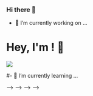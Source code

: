 ### Hi there 👋

- 🔭 I’m currently working on ... 

# Hey, I'm <a href="https://www.linkedin.com/in/<user>/" target="_blank"></a>! 👋

<a href= "https://www.linkedin.com/in/<user>/"><img src="https://img.icons8.com/nolan/50/linkedin.png"/></a>

#- 🌱 I’m currently learning ...


<!--
## About me!

* <a href="https://rhtapps.redhat.com/verify?certId=">Red Hat Certified Architect in Infrastructure Level II</a>
* Blogger - check it out! <a href="https:///">https://</a>

-->

<!-- [![agmalpartida's GitHub stats](https://github-readme-stats.vercel.app/api?username=agmalpartida&show_icons=true&theme=onedark)](https://github.com/anuraghazra/github-readme-stats) -->
<!---->
<!-- [![Top Langs](https://github-readme-stats.vercel.app/api/top-langs/?username=agmalpartida&layout=compact&show_icons=true&theme=onedark)](https://github.com/anuraghazra/github-readme-stats) -->
<!---->
<!-- <img src="https://github-readme-stats.vercel.app/api/?username=agmalpartida&show_icons=true&count_private=true&title_color=fffffff&icon_color=000000&text_color=000000" alt="github stats"/> -->
<!-- <!-- -->
<!-- ## Blog posts -->
<!-- <!-- BLOG-POST-LIST:START --> -->
<!-- - [T](https://) -->
<!-- <!-- BLOG-POST-LIST:END --> -->
<!---->
<!-- --> -->
<!-- <!-- -->
<!-- **agmalpartida/agmalpartida** is a ✨ _special_ ✨ repository because its `README.md` (this file) appears on your GitHub profile. -->
<!---->
<!-- Here are some ideas to get you started: -->
<!---->
<!-- - 🔭 I’m currently working on ... -->
<!-- - 🌱 I’m currently learning ... -->
<!-- - 👯 I’m looking to collaborate on ... -->
<!-- - 🤔 I’m looking for help with ... -->
<!-- - 💬 Ask me about ... -->
<!-- - 📫 How to reach me: ... -->
<!-- - 😄 Pronouns: ... -->
<!-- - ⚡ Fun fact: ... -->
<!---->
<!-- ## Reach out & connect -->
<!---->
<!-- [Email](mailto:a@gmail.com) -->
<!-- --> -->
